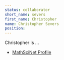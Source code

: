```yaml
---
status: collaborator
short_name: severs
first_name: Christopher
name: Christopher Severs
position: 
---
```

Christopher is ...

- [MathSciNet Profile](https://mathscinet.ams.org/mathscinet/MRAuthorID/911997)